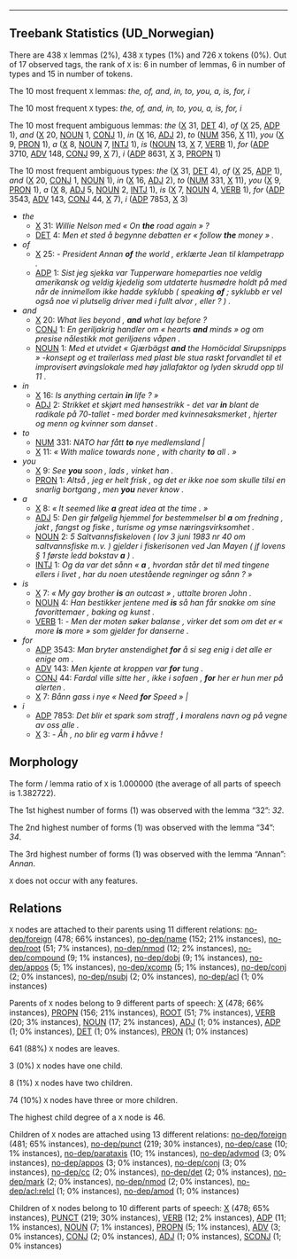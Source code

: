 

--------------------------------------------------------------------------------

## Treebank Statistics (UD_Norwegian)

There are 438 `X` lemmas (2%), 438 `X` types (1%) and 726 `X` tokens (0%).
Out of 17 observed tags, the rank of `X` is: 6 in number of lemmas, 6 in number of types and 15 in number of tokens.

The 10 most frequent `X` lemmas: <em>the, of, and, in, to, you, a, is, for, i</em>

The 10 most frequent `X` types:  <em>the, of, and, in, to, you, a, is, for, i</em>

The 10 most frequent ambiguous lemmas: <em>the</em> ([X]() 31, [DET]() 4), <em>of</em> ([X]() 25, [ADP]() 1), <em>and</em> ([X]() 20, [NOUN]() 1, [CONJ]() 1), <em>in</em> ([X]() 16, [ADJ]() 2), <em>to</em> ([NUM]() 356, [X]() 11), <em>you</em> ([X]() 9, [PRON]() 1), <em>a</em> ([X]() 8, [NOUN]() 7, [INTJ]() 1), <em>is</em> ([NOUN]() 13, [X]() 7, [VERB]() 1), <em>for</em> ([ADP]() 3710, [ADV]() 148, [CONJ]() 99, [X]() 7), <em>i</em> ([ADP]() 8631, [X]() 3, [PROPN]() 1)

The 10 most frequent ambiguous types:  <em>the</em> ([X]() 31, [DET]() 4), <em>of</em> ([X]() 25, [ADP]() 1), <em>and</em> ([X]() 20, [CONJ]() 1, [NOUN]() 1), <em>in</em> ([X]() 16, [ADJ]() 2), <em>to</em> ([NUM]() 331, [X]() 11), <em>you</em> ([X]() 9, [PRON]() 1), <em>a</em> ([X]() 8, [ADJ]() 5, [NOUN]() 2, [INTJ]() 1), <em>is</em> ([X]() 7, [NOUN]() 4, [VERB]() 1), <em>for</em> ([ADP]() 3543, [ADV]() 143, [CONJ]() 44, [X]() 7), <em>i</em> ([ADP]() 7853, [X]() 3)


* <em>the</em>
  * [X]() 31: <em>Willie Nelson med « On <b>the</b> road again » ?</em>
  * [DET]() 4: <em>Men et sted å begynne debatten er « follow <b>the</b> money » .</em>
* <em>of</em>
  * [X]() 25: <em>- President Annan <b>of</b> the world , erklærte Jean til klampetrapp .</em>
  * [ADP]() 1: <em>Sist jeg sjekka var Tupperware homeparties noe veldig amerikansk og veldig kjedelig som utdaterte husmødre holdt på med når de innimellom ikke hadde syklubb ( speaking <b>of</b> ; syklubb er vel også noe vi plutselig driver med i fullt alvor , eller ? ) .</em>
* <em>and</em>
  * [X]() 20: <em>What lies beyond , <b>and</b> what lay before ?</em>
  * [CONJ]() 1: <em>En geriljakrig handler om « hearts <b>and</b> minds » og om presise nålestikk mot geriljaens våpen .</em>
  * [NOUN]() 1: <em>Med et utvidet « Gjærbägst <b>and</b> the Homöcidal Sirupsnipps » -konsept og et trailerlass med plast ble stua raskt forvandlet til et improvisert øvingslokale med høy jallafaktor og lyden skrudd opp til 11 .</em>
* <em>in</em>
  * [X]() 16: <em>Is anything certain <b>in</b> life ? »</em>
  * [ADJ]() 2: <em>Strikket et skjørt med hønsestrikk - det var <b>in</b> blant de radikale på 70-tallet - med border med kvinnesaksmerket , hjerter og menn og kvinner som danset .</em>
* <em>to</em>
  * [NUM]() 331: <em>NATO har fått <b>to</b> nye medlemsland |</em>
  * [X]() 11: <em>« With malice towards none , with charity <b>to</b> all . »</em>
* <em>you</em>
  * [X]() 9: <em>See <b>you</b> soon , lads , vinket han .</em>
  * [PRON]() 1: <em>Altså , jeg er helt frisk , og det er ikke noe som skulle tilsi en snarlig bortgang , men <b>you</b> never know .</em>
* <em>a</em>
  * [X]() 8: <em>« It seemed like <b>a</b> great idea at the time . »</em>
  * [ADJ]() 5: <em>Den gir følgelig hjemmel for bestemmelser bl <b>a</b> om fredning , jakt , fangst og fiske , turisme og ymse næringsvirksomhet .</em>
  * [NOUN]() 2: <em>5 Saltvannsfiskeloven ( lov 3 juni 1983 nr 40 om saltvannsfiske m.v. ) gjelder i fiskerisonen ved Jan Mayen ( jf lovens § 1 første ledd bokstav <b>a</b> ) .</em>
  * [INTJ]() 1: <em>Og da var det sånn « <b>a</b> , hvordan står det til med tingene ellers i livet , har du noen utestående regninger og sånn ? »</em>
* <em>is</em>
  * [X]() 7: <em>« My gay brother <b>is</b> an outcast » , uttalte broren John .</em>
  * [NOUN]() 4: <em>Han bestikker jentene med <b>is</b> så han får snakke om sine favorittemaer , baking og kunst .</em>
  * [VERB]() 1: <em>- Men der moten søker balanse , virker det som om det er « more <b>is</b> more » som gjelder for danserne .</em>
* <em>for</em>
  * [ADP]() 3543: <em>Man bryter anstendighet <b>for</b> å si seg enig i det alle er enige om .</em>
  * [ADV]() 143: <em>Men kjente at kroppen var <b>for</b> tung .</em>
  * [CONJ]() 44: <em>Fardal ville sitte her , ikke i sofaen , <b>for</b> her er hun mer på alerten .</em>
  * [X]() 7: <em>Bånn gass i nye « Need <b>for</b> Speed » |</em>
* <em>i</em>
  * [ADP]() 7853: <em>Det blir et spark som straff , <b>i</b> moralens navn og på vegne av oss alle .</em>
  * [X]() 3: <em>- Åh , no blir eg varm <b>i</b> håvve !</em>

## Morphology

The form / lemma ratio of `X` is 1.000000 (the average of all parts of speech is 1.382722).

The 1st highest number of forms (1) was observed with the lemma “32”: <em>32</em>.

The 2nd highest number of forms (1) was observed with the lemma “34”: <em>34</em>.

The 3rd highest number of forms (1) was observed with the lemma “Annan”: <em>Annan</em>.

`X` does not occur with any features.


## Relations

`X` nodes are attached to their parents using 11 different relations: [no-dep/foreign]() (478; 66% instances), [no-dep/name]() (152; 21% instances), [no-dep/root]() (51; 7% instances), [no-dep/nmod]() (12; 2% instances), [no-dep/compound]() (9; 1% instances), [no-dep/dobj]() (9; 1% instances), [no-dep/appos]() (5; 1% instances), [no-dep/xcomp]() (5; 1% instances), [no-dep/conj]() (2; 0% instances), [no-dep/nsubj]() (2; 0% instances), [no-dep/acl]() (1; 0% instances)

Parents of `X` nodes belong to 9 different parts of speech: [X]() (478; 66% instances), [PROPN]() (156; 21% instances), [ROOT]() (51; 7% instances), [VERB]() (20; 3% instances), [NOUN]() (17; 2% instances), [ADJ]() (1; 0% instances), [ADP]() (1; 0% instances), [DET]() (1; 0% instances), [PRON]() (1; 0% instances)

641 (88%) `X` nodes are leaves.

3 (0%) `X` nodes have one child.

8 (1%) `X` nodes have two children.

74 (10%) `X` nodes have three or more children.

The highest child degree of a `X` node is 46.

Children of `X` nodes are attached using 13 different relations: [no-dep/foreign]() (481; 65% instances), [no-dep/punct]() (219; 30% instances), [no-dep/case]() (10; 1% instances), [no-dep/parataxis]() (10; 1% instances), [no-dep/advmod]() (3; 0% instances), [no-dep/appos]() (3; 0% instances), [no-dep/conj]() (3; 0% instances), [no-dep/cc]() (2; 0% instances), [no-dep/det]() (2; 0% instances), [no-dep/mark]() (2; 0% instances), [no-dep/nmod]() (2; 0% instances), [no-dep/acl:relcl]() (1; 0% instances), [no-dep/amod]() (1; 0% instances)

Children of `X` nodes belong to 10 different parts of speech: [X]() (478; 65% instances), [PUNCT]() (219; 30% instances), [VERB]() (12; 2% instances), [ADP]() (11; 1% instances), [NOUN]() (7; 1% instances), [PROPN]() (5; 1% instances), [ADV]() (3; 0% instances), [CONJ]() (2; 0% instances), [ADJ]() (1; 0% instances), [SCONJ]() (1; 0% instances)

